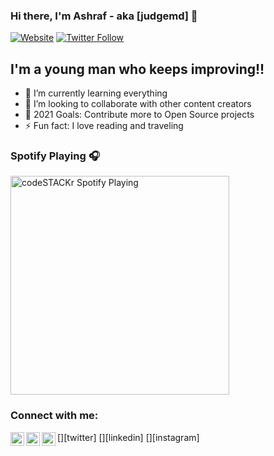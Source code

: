 ### Hi there, I'm Ashraf - aka [judgemd] 👋

[![Website](https://img.shields.io/website?label=judgemd.com&style=for-the-badge&url=https%3A%2F%2Fcodestackr.com)](https://judgemd.com)
[![Twitter Follow](https://img.shields.io/twitter/follow/ashraafmammadov?color=1DA1F2&logo=twitter&style=for-the-badge)](https://twitter.com/intent/follow?original_referer=https%3A%2F%2Fgithub.com%2Fashraafmammadov&screen_name=ashraafmammadov)

## I'm a young man who keeps improving!!

- 🌱 I’m currently learning everything
- 👯 I’m looking to collaborate with other content creators
- 🥅 2021 Goals: Contribute more to Open Source projects
- ⚡ Fun fact: I love reading and traveling

### Spotify Playing 🎧

[<img src="https://now-playing-codestackr.vercel.app/api/spotify-playing" alt="codeSTACKr Spotify Playing" width="350" />](https://open.spotify.com/playlist/2yf1UjCiNgK7Fo41PRr9Co?si=4bb25a57ec314016)

### Connect with me:

[<img align="left" alt="judgemd | Twitter" width="22px" src="https://cdn.jsdelivr.net/npm/simple-icons@v3/icons/twitter.svg" />][twitter]
[<img align="left" alt="judgemd | LinkedIn" width="22px" src="https://cdn.jsdelivr.net/npm/simple-icons@v3/icons/linkedin.svg" />][linkedin]
[<img align="left" alt="judgemd | Instagram" width="22px" src="https://cdn.jsdelivr.net/npm/simple-icons@v3/icons/instagram.svg" />][instagram]
